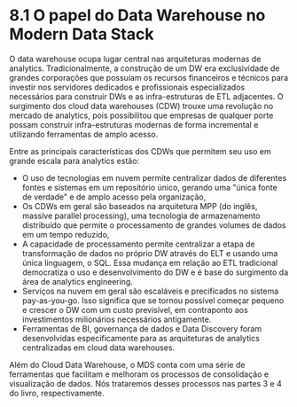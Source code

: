 # 8.1 O papel do Data Warehouse no Modern Data Stack

O data warehouse ocupa lugar central nas arquiteturas modernas de analytics. Tradicionalmente, a construção de um DW era exclusividade de grandes corporações que possuíam os recursos financeiros e técnicos para investir nos servidores dedicados e profissionais especializados necessários para construir DWs e as infra-estruturas de ETL adjacentes. O surgimento dos cloud data warehouses (CDW) trouxe uma revolução no mercado de analytics, pois possibilitou que empresas de qualquer porte possam construir infra-estruturas modernas de forma incremental e utilizando ferramentas de amplo acesso.

Entre as principais características dos CDWs que permitem seu uso em grande escala para analytics estão:
- O uso de tecnologias em nuvem permite centralizar dados de diferentes fontes e sistemas em um repositório único, gerando uma "única fonte de verdade" e de amplo acesso pela organização,
- Os CDWs em geral são baseados na arquitetura MPP (do inglês, massive parallel processing), uma tecnologia de armazenamento distribuído que permite o processamento de grandes volumes de dados em um tempo reduzido, 
- A capacidade de processamento permite centralizar a etapa de transformação de dados no próprio DW através do ELT e usando uma única linguagem, o SQL. Essa mudança em relação ao ETL tradicional democratiza o uso e desenvolvimento do DW e é base do surgimento da área de analytics engineering.
- Serviços na nuvem em geral são escaláveis e precificados no sistema pay-as-you-go. Isso significa que se tornou possível começar pequeno e crescer o DW com um custo previsível, em contraponto aos investimentos milionários necessários antigamente. 
- Ferramentas de BI, governança de dados e Data Discovery foram desenvolvidas especificamente para as arquiteturas de analytics centralizadas em cloud data warehouses. 

Além do Cloud Data Warehouse, o MDS conta com uma série de ferramentas que facilitam e melhoram os processos de consolidação e visualização de dados. Nós trataremos desses processos nas partes 3 e 4 do livro, respectivamente.